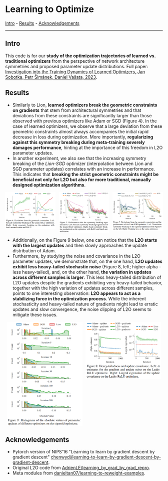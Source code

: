 # Learning to Optimize

[Intro](#intro) - [Results](#results) - [Acknowledgements](#acknowledgements)

---

## Intro
This code is for our **study of the optimization trajectories of learned vs. traditional optimizers** from the perspective of network architecture symmetries and proposed parameter update distributions. Full paper: [Investigation into the Training Dynamics of Learned Optimizers, Jan Sobotka, Petr Šimánek, Daniel Vašata, 2023](https://johnny1188.github.io/files/2023-10-28-learning-to-optimize.pdf).


## Results
- Similarly to Lion, **learned optimizers break the geometric constraints on gradients** that stem from architectural symmetries and that deviations from these constraints are significantly larger than those observed with previous optimizers like Adam or SGD (Figure 4). In the case of learned optimizers, we observe that a large deviation from these geometric constraints almost always accompanies the initial rapid decrease in loss during optimization. More importantly, **regularizing against this symmetry breaking during meta-training severely damages performance**, hinting at the importance of this freedom in L2O parameter updates.
- In another experiment, we also see that the increasing symmetry breaking of the *Lion-SGD* optimizer (interpolation between Lion and SGD parameter updates) correlates with an increase in performance. This indicates that **breaking the strict geometric constraints might be beneficial not only for L2O but also for more traditional, manually designed optimization
algorithms**.
<p style="display: flex; gap: 10px; justify-content: center;">
    <img src="./results/gh/sym_breaking.png" style="height: 100%; max-width: 32%" alt="Symmetry breaking" />
    <img src="./results/gh/sym_regularization.png" style="height: 100%; max-width: 32%"  alt="Regularization against the symmetry breaking" />
    <img src="./results/gh/lion_sgd.png" style="height: 100%; max-width: 32%"  alt="Lion-SGD interpolation optimizer" />
</p>

- Additionally, on the Figure 9 below, one can notice that the **L2O starts with the largest updates** and then slowly approaches the update distribution of Adam.
- Furthermore, by studying the noise and covariance in the L2O parameter updates, we demonstrate that, on the one hand, **L2O updates exhibit less heavy-tailed stochastic noise** (Figure 8, left; higher alpha - less heavy-tailed), and, on the other hand, **the variation in updates across different samples is larger**. This less heavy-tailed distribution of L2O updates despite the gradients exhibiting very heavy-tailed behavior, together with the high variation of updates across different samples, points to one interesting observation: **L2O appears to act as a stabilizing force in the optimization process**. While the inherent stochasticity and heavy-tailed nature of gradients might lead to erratic updates and
slow convergence, the noise clipping of L2O seems to mitigate these issues.
<p style="display: flex; gap: 10px; justify-content: center;">
    <img src="./results/gh/histograms.png" style="height: 100%; max-width: 48%"  alt="Histograms of the absolute values of parameter updates" />
    <img src="./results/gh/heavy_tailedness_and_covariance.png" style="height: 100%; max-width: 48%" alt="Heavy-tailedness and update covariance" />
</p>


<!-- ## Usage
To install the package in an editable mode and forego any import errors, run:
```bash
pip install -e .
```

One can run both the meta-training and meta-testing in the Jupyter Notebook `scripts/main.ipynb` and then analyze the optimization runs in `scripts/analyze.ipynb`. The L2O Optimizer is implemented in `l2o/optimizer.py`, helper meta-modules are in `l2o/meta_modules.py`, and optimizee models are in `l2o/optimizee.py`. Additionally, `l2o/data.py` contains the utils for data on which optimizees are trained (MNIST).


## Results

List of available results:
- [Initial comparison](#initial-comparison)
- [Deviations from symmetry constraints](#deviations-from-symmetry-constraints)
    - [Rescale symmetry (ReLU, Leaky ReLU, Linear, etc.)](#rescale-symmetry-relu-leaky-relu-linear-etc)
    - [Translation symmetry (Softmax)](#translation-symmetry-softmax)
    - [Scale symmetry (Batch normalization)](#scale-symmetry-batch-normalization)
- [Comparison after regularizing the L2O optimizer against symmetry constraint deviations](#comparison-after-regularizing-the-l2o-optimizer-against-symmetry-constraint-deviations)

### Initial comparison
Comparisons of L2O optimizers with Adam(lr=0.03) and SGD(lr=0.1, momentum=0.9) - from left to right: Optimizee with Sigmoid, ReLU, and ReLU with Batch normalization (L2O optimizer trained for each separately). All optimizees have 1 hidden layer of 20 neurons and Softmax in the output layer. Batch normalization - affine=True, track_running_stats=False.
<p align="center">
  <img src="./results/imgs/MNISTNet_50e.png" width="32%" alt="MNISTNet" />
  <img src="./results/imgs/MNISTRelu_100e.png" width="32%" alt="MNISTRelu" />
  <img src="./results/imgs/MNISTReluBatchNorm_affine_no_stats_tracking_75e.png" width="32%" alt="MNISTReluBatchNorm" />
</p>

### Deviations from symmetry constraints
Below are shown deviations from the geometric constraints on gradients of the loss wrt the optimizee's parameters that arise from symmetries in the network architecture. All plots are for optimizees (MLPs) with 1 hidden layer of 20 neurons (ReLU if no other is specified) and Softmax in the output layer. For the scale symmetry, additional Batch normalization is added (affine=True, track_running_stats=False) before the ReLU activation function. Theory behind it can be found in [Neural Mechanics: Symmetry and Broken Conservation Laws in Deep Learning Dynamics](https://arxiv.org/abs/2012.04728).

*Note: All plots have different scales on the y-axis.*

#### Rescale symmetry (ReLU, Leaky ReLU, Linear, etc.)

![Rescale symmetry (ReLU) - during meta-testing of the L2O optimizer](./results/imgs/rescale_sym_relu_metatesting.png)
![Rescale symmetry (ReLU) - during meta-training of the L2O optimizer](./results/imgs/rescale_sym_relu_metatraining.png)


#### Translation symmetry (Softmax)

![Translation symmetry (Softmax) - during meta-testing of the L2O optimizer](./results/imgs/translation_sym_softmax_relu_optee_metatesting.png)
![Translation symmetry (Softmax) - during meta-training of the L2O optimizer](./results/imgs/translation_sym_softmax_relu_optee_metatraining.png)


#### Scale symmetry (Batch normalization)

![Scale symmetry (Batch normalization) - during meta-testing of the L2O optimizer](./results/imgs/scale_sym_batchnorm_relu_optee_metatesting.png)
![Scale symmetry (Batch normalization) - during meta-training of the L2O optimizer](./results/imgs/scale_sym_batchnorm_relu_optee_metatraining.png)


### Comparison after regularizing the L2O optimizer against symmetry constraint deviations

Below is shown the influence of regularizing the L2O optimizer during meta-training against deviations from the geometric constraints on gradients of the loss wrt the optimizee's parameters. In the legend of each plot, one can see the regularization strength and the target of regularization during the meta-training phase (*note: "L2O - regularize: 0.1 * constraints" in the legend means that all symmetry constraint deviations were regularized - rescale, scale, and translation*).

*Click to enlarge the plots*
<table style="padding: 10px">
    <tr>
        <th>Meta-testing optimizee architecture</th>
        <th>Meta-trained on MLP w/ 20 hidden units, sigmoid</th>
        <th>Meta-trained on MLP w/ 20 hidden units, leaky ReLU</th>
        <th>Meta-trained on MLP w/ 20 hidden units, ReLU, batch normalization</th>
    </tr>
    <tr>
        <td>
            <p>20 hidden units, sigmoid</p>
        </td>
        <td>
            <img src="./results/imgs/regularization/MNISTNet_meta_training/losses_comparison_MNISTNet_{}.png" width="100%" alt="MNISTNet to MNISTNet" />
        </td>
        <td>
            <img src="./results/imgs/regularization/MNISTLeakyRelu_meta_training/losses_comparison_MNISTNet_{}.png" width="100%" alt="MNISTLeakyRelu to MNISTNet" />
        </td>
        <td>
            <img src="./results/imgs/regularization/MNISTReluBatchNorm_meta_training/losses_comparison_MNISTNet_{}.png" width="100%" alt="MNISTReluBatchNorm to MNISTNet" />
        </td>
    </tr>
    <tr>
        <td>
            <p>20 hidden units, leaky ReLU</p>
        </td>
        <td>
            <img src="./results/imgs/regularization/MNISTNet_meta_training/losses_comparison_MNISTLeakyRelu_{}.png" width="100%" alt="MNISTNet to MNISTLeakyRelu" />
        </td>
        <td>
            <img src="./results/imgs/regularization/MNISTLeakyRelu_meta_training/losses_comparison_MNISTLeakyRelu_{}.png" width="100%" alt="MNISTLeakyRelu to MNISTLeakyRelu" />
        </td>
        <td>
            <img src="./results/imgs/regularization/MNISTReluBatchNorm_meta_training/losses_comparison_MNISTLeakyRelu_{}.png" width="100%" alt="MNISTReluBatchNorm to MNISTLeakyRelu" />
        </td>
    </tr>
    <tr>
        <td>
            <p>20 hidden units, ReLU</p>
        </td>
        <td>
            <img src="./results/imgs/regularization/MNISTNet_meta_training/losses_comparison_MNISTRelu_{}.png" width="100%" alt="MNISTNet to MNISTRelu" />
        </td>
        <td>
            <img src="./results/imgs/regularization/MNISTLeakyRelu_meta_training/losses_comparison_MNISTRelu_{}.png" width="100%" alt="MNISTLeakyRelu to MNISTRelu" />
        </td>
        <td>
            <img src="./results/imgs/regularization/MNISTReluBatchNorm_meta_training/losses_comparison_MNISTRelu_{}.png" width="100%" alt="MNISTReluBatchNorm to MNISTRelu" />
        </td>
    </tr>
    <tr>
        <td>
            <p>20 hidden units, ReLU, batch normalization</p>
        </td>
        <td>
            <img src="./results/imgs/regularization/MNISTNet_meta_training/losses_comparison_MNISTReluBatchNorm_{'affine': True, 'track_running_stats': False}.png" width="100%" alt="MNISTNet to MNISTReluBatchNorm" />
        </td>
        <td>
            <img src="./results/imgs/regularization/MNISTLeakyRelu_meta_training/losses_comparison_MNISTReluBatchNorm_{'affine': True, 'track_running_stats': False}.png" width="100%" alt="MNISTLeakyRelu to MNISTReluBatchNorm" />
        </td>
        <td>
            <img src="./results/imgs/regularization/MNISTReluBatchNorm_meta_training/losses_comparison_MNISTReluBatchNorm_{'affine': True, 'track_running_stats': False}.png" width="100%" alt="MNISTReluBatchNorm to MNISTReluBatchNorm" />
        </td>
    </tr>
    <tr>
        <td>
            <p>two layers with 20 hidden units each, sigmoid</p>
        </td>
        <td>
            <img src="./results/imgs/regularization/MNISTNet_meta_training/losses_comparison_MNISTNet2Layer_{}.png" width="100%" alt="MNISTNet to MNISTNet2Layer" />
        </td>
        <td>
            <img src="./results/imgs/regularization/MNISTLeakyRelu_meta_training/losses_comparison_MNISTNet2Layer_{}.png" width="100%" alt="MNISTLeakyRelu to MNISTNet2Layer" />
        </td>
        <td>
            <img src="./results/imgs/regularization/MNISTReluBatchNorm_meta_training/losses_comparison_MNISTNet2Layer_{}.png" width="100%" alt="MNISTReluBatchNorm to MNISTNet2Layer" />
        </td>
    </tr>
    <tr>
        <td>
            <p>40 hidden units, sigmoid</p>
        </td>
        <td>
            <img src="./results/imgs/regularization/MNISTNet_meta_training/losses_comparison_MNISTNetBig_{}.png" width="100%" alt="MNISTNet to MNISTNetBig" />
        </td>
        <td>
            <img src="./results/imgs/regularization/MNISTLeakyRelu_meta_training/losses_comparison_MNISTNetBig_{}.png" width="100%" alt="MNISTLeakyRelu to MNISTNetBig" />
        </td>
        <td>
            <img src="./results/imgs/regularization/MNISTReluBatchNorm_meta_training/losses_comparison_MNISTNetBig_{}.png" width="100%" alt="MNISTReluBatchNorm to MNISTNetBig" />
        </td>
</table> -->


## Acknowledgements
* Pytorch version of NIPS'16 "Learning to learn by gradient descent by gradient descent" [chenwydj/learning-to-learn-by-gradient-descent-by-gradient-descent](https://github.com/chenwydj/learning-to-learn-by-gradient-descent-by-gradient-descent).
* Original L2O code from [AdrienLE/learning_by_grad_by_grad_repro](https://github.com/AdrienLE/learning_by_grad_by_grad_repro).
* Meta modules from [danieltan07/learning-to-reweight-examples](https://github.com/danieltan07/learning-to-reweight-examples).